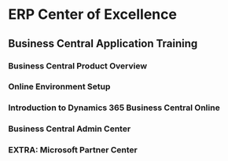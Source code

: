 # ERP Center of Excellence

## Business Central Application Training

### Business Central Product Overview

### Online Environment Setup

### Introduction to Dynamics 365 Business Central Online

### Business Central Admin Center

### EXTRA:  Microsoft Partner Center
